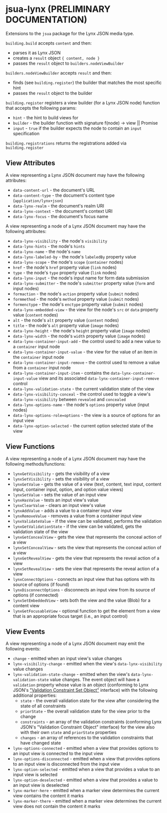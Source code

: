 # jsua-lynx (PRELIMINARY DOCUMENTATION)
Extensions to the `jsua` package for the Lynx JSON media type.

`building.build` accepts `content` and then:
  * parses it as Lynx JSON
  * creates a `result` object `{ content, node }`
  * passes the `result` object to `builders.nodeViewBuilder`

`builders.nodeViewBuilder` accepts `result` and then:
  * finds (see `building.register`) the builder that matches the most specific hint
  * passes the `result` object to the builder

`building.register` registers a view builder (for a Lynx JSON node) function that accepts the following params:
  * `hint` - the hint to build views for
  * `builder` - the builder function with signature f(node) -> view || Promise<view>
  * `input` - `true` if the builder expects the node to contain an `input` specification

`building.registrations` returns the registrations added via `building.register`

## View Attributes

A view representing a Lynx JSON document may have the following attributes:

* `data-content-url` - the document's URL
* `data-content-type` - the document's content type (`application/lynx+json`)
* `data-lynx-realm` - the document's realm URI
* `data-lynx-context` - the document's context URI
* `data-lynx-focus` - the document's focus name

A view representing a node of a Lynx JSON document may have the following attributes:

* `data-lynx-visibility` - the node's `visibility`
* `data-lynx-hints` - the node's `hints`
* `data-lynx-name` - the node's `name`
* `data-lynx-labeled-by` - the node's `labeledBy` property value
* `data-lynx-scope` - the node's `scope` (`container` nodes)
* `href` - the node's `href` property value (`link` nodes)
* `type` - the node's `type` property value (`link` nodes)
* `data-lynx-input` - the node's input name for form data submission
* `data-lynx-submitter` - the node's `submitter` property value (`form` and input nodes)
* `formaction` - the node's `action` property value (`submit` nodes)
* `formmethod` - the node's `method` property value (`submit` nodes)
* `formenctype` - the node's `enctype` property value (`submit` nodes)
* `data-lynx-embedded-view` - the view for the node's `src` or `data` property value (`content` nodes)
* `alt` - the node's `alt` property value (`content` nodes)
* `title` - the node's `alt` property value (`image` nodes)
* `data-lynx-height` - the node's `height` property value (`image` nodes)
* `data-lynx-width` - the node's `width` property value (`image` nodes)
* `data-lynx-container-input-add` - the control used to add a new value to a `container` input node
* `data-lynx-container-input-value` - the view for the value of an item in the `container` input node
* `data-lynx-container-input-remove` - the control used to remove a value from a `container` input node
* `data-lynx-container-input-item` - contains the `data-lynx-container-input-value` view and its associated `data-lynx-container-input-remove` control
* `data-lynx-validation-state` - the current validation state of the view
* `data-lynx-visibility-conceal` - the control used to toggle a view's `data-lynx-visibility` between `revealed` and `concealed`
* `data-lynx-options-name` - the node's `options` property value (input nodes)
* `data-lynx-options-role=options` - the view is a source of options for an input view
* `data-lynx-option-selected` - the current option selected state of the view


## View Functions

A view representing a node of a Lynx JSON document may have the following methods/functions:

* `lynxGetVisibility` - gets the visibility of a view
* `lynxSetVisibility` - sets the visibility of a view
* `lynxGetValue` - gets the value of a view (text, content, text input, content input, container input, option, and option value views)
* `lynxSetValue` - sets the value of an input view
* `lynxHasValue` - tests an input view's value
* `lynxClearValue` - clears an input view's value
* `lynxAddValue` - adds a value to a container input view
* `lynxRemoveValue` - removes a value from a container input view
* `lynxValidateValue` - if the view can be validated, performs the validation
* `lynxGetValidationState` - if the view can be validated, gets the validation state of the view
* `lynxGetConcealView` - gets the view that represents the conceal action of a view
* `lynxSetConcealView` - sets the view that represents the conceal action of a view
* `lynxGetRevealView` - gets the view that represents the reveal action of a view
* `lynxSetRevealView` - sets the view that represents the reveal action of a view
* `lynxConnectOptions` - connects an input view that has options with its source of options (if found)
* `lynxDisconnectOptions` - disconnects an input view from its source of options (if connected)
* `lynxSetEmbeddedView` - sets both the view and the value (Blob) for a content view
* `lynxGetFocusableView` - optional function to get the element from a view that is an appropriate focus target (i.e., an input control)

## View Events

A view representing a node of a Lynx JSON document may emit the following events:

* `change` - emitted when an input view's value changes
* `lynx-visibility-change` - emitted when the view's `data-lynx-visibility` value changes
* `lynx-validation-state-change` - emitted when the view's `data-lynx-validation-state` value changes. The event object will have a `validation` property whose value is an object (conforming to Lynx JSON's ["Validation Constraint Set Object"](http://lynx-json.org/specification/specifications/properties/validation/) interface) with the following additional properties:
  - `state` - the overall validation state for the view after considering the state of all constraints
  - `priorState` - the overall validation state for the view prior to the change
  - `constraints` - an array of the validation constraints (conforming Lynx JSON's "Validation Constraint Object" interface) for the view also with their own `state` and `priorState` properties
  - `changes` - an array of references to the validation constraints that have changed state
* `lynx-options-connected` - emitted when a view that provides options to an input view is connected to the input view
* `lynx-options-disconnected` - emitted when a view that provides options to an input view is disconnected from the input view
* `lynx-option-selected` - emitted when a view that provides a value to an input view is selected
* `lynx-option-deselected` - emitted when a view that provides a value to an input view is deselected
* `lynx-marker-here` - emitted when a marker view determines the current view contains the content it marks
* `lynx-marker-there` - emitted when a marker view determines the current view does not contain the content it marks
